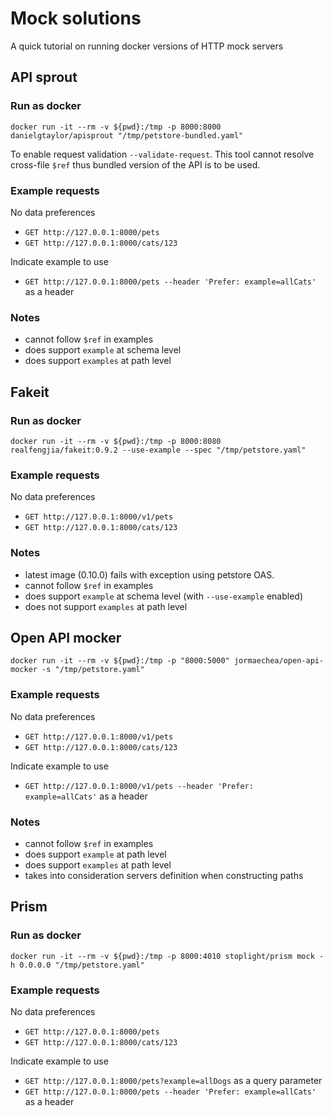 # Mock solutions

A quick tutorial on running docker versions of HTTP mock servers

## API sprout

### Run as docker

```
docker run -it --rm -v ${pwd}:/tmp -p 8000:8000 danielgtaylor/apisprout "/tmp/petstore-bundled.yaml"
```

To enable request validation `--validate-request`.
This tool cannot resolve cross-file `$ref` thus bundled version of the API is to be used.

### Example requests

No data preferences

- `GET http://127.0.0.1:8000/pets`
- `GET http://127.0.0.1:8000/cats/123`

Indicate example to use

- `GET http://127.0.0.1:8000/pets --header 'Prefer: example=allCats'` as a header

### Notes

- cannot follow `$ref` in examples
- does support `example` at schema level
- does support `examples` at path level

## Fakeit

### Run as docker

```
docker run -it --rm -v ${pwd}:/tmp -p 8000:8080 realfengjia/fakeit:0.9.2 --use-example --spec "/tmp/petstore.yaml"
```

### Example requests

No data preferences

- `GET http://127.0.0.1:8000/v1/pets`
- `GET http://127.0.0.1:8000/cats/123`

### Notes

- latest image (0.10.0) fails with exception using petstore OAS.
- cannot follow `$ref` in examples
- does support `example` at schema level (with `--use-example` enabled)
- does not support `examples` at path level

## Open API mocker

```
docker run -it --rm -v ${pwd}:/tmp -p "8000:5000" jormaechea/open-api-mocker -s "/tmp/petstore.yaml"
```

### Example requests

No data preferences

- `GET http://127.0.0.1:8000/v1/pets`
- `GET http://127.0.0.1:8000/cats/123`

Indicate example to use

- `GET http://127.0.0.1:8000/v1/pets --header 'Prefer: example=allCats'` as a header

### Notes

- cannot follow `$ref` in examples
- does support `example` at path level
- does support `examples` at path level
- takes into consideration servers definition when constructing paths

## Prism

### Run as docker

```
docker run -it --rm -v ${pwd}:/tmp -p 8000:4010 stoplight/prism mock -h 0.0.0.0 "/tmp/petstore.yaml"
```

### Example requests

No data preferences

- `GET http://127.0.0.1:8000/pets`
- `GET http://127.0.0.1:8000/cats/123`

Indicate example to use

- `GET http://127.0.0.1:8000/pets?example=allDogs` as a query parameter
- `GET http://127.0.0.1:8000/pets --header 'Prefer: example=allCats'` as a header
